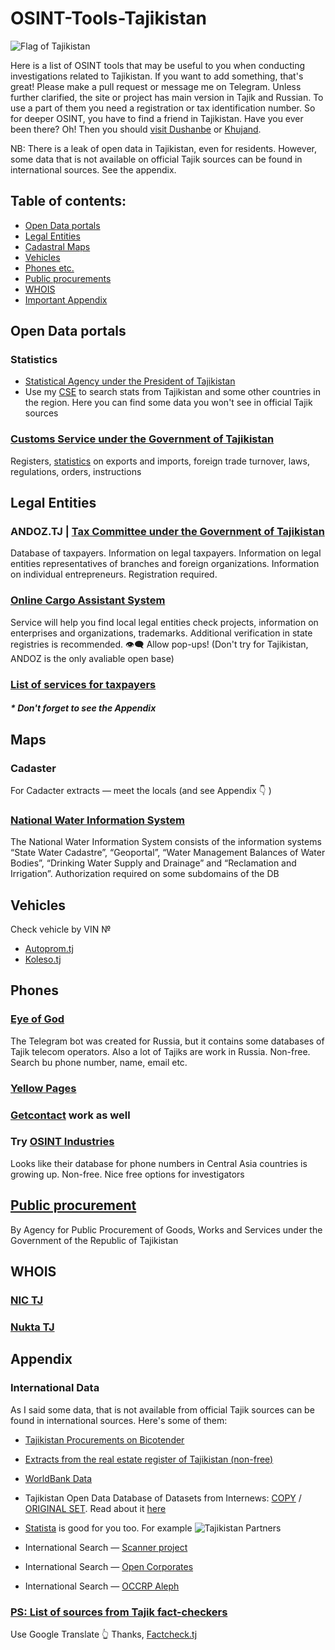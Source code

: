 # OSINT-Tools-Tajikistan
<img src="https://upload.wikimedia.org/wikipedia/commons/d/d0/Flag_of_Tajikistan.svg" alt="Flag of Tajikistan"/>

Here is a list of OSINT tools that may be useful to you when conducting investigations related to Tajikistan. If you want to add something, that's great! Please make a pull request or message me on Telegram.
Unless further clarified, the site or project has main version in Tajik and Russian. To use a part of them you need a registration or tax identification number. So for deeper OSINT, you have to find a friend in Tajikistan. Have you ever been there? Oh! Then you should [visit Dushanbe](https://www.tripadvisor.com/Attractions-g293964-Activities-Dushanbe.html) or [Khujand](https://www.tripadvisor.com/Attractions-g811256-Activities-Khujand_Sughd_Province.html).

NB: There is a leak of open data in Tajikistan, even for residents. However, some data that is not available on official Tajik sources can be found in international sources. See the appendix.

 ## Table of contents:
 - [Open Data portals](#open-data-portals)
 - [Legal Entities](#legal-entities)
 - [Cadastral Maps](#maps)
 - [Vehicles](#vehicles)
 - [Phones etc.](#phones)
 - [Public procurements](#public-procurement)
 - [WHOIS](#whois)
 - [Important Appendix](#appendix)

## Open Data portals

### Statistics
- [Statistical Agency under the President of Tajikistan](https://www.stat.tj/ru/)
- Use my [CSE](https://cse.google.com/cse?cx=a72e762da6ab1440a#gsc.tab=0) to search stats from Tajikistan and some other countries in the region. Here you can find some data you won't see in official Tajik sources

### [Customs Service under the Government of Tajikistan](https://tamognia.tj)
Registers, [statistics](https://tamognia.tj/index.php/2020-10-12-17-53-49/2018-06-14-07-44-16) on exports and imports, foreign trade turnover, laws, regulations, orders, instructions

###

## Legal Entities
### ANDOZ.TJ | [Tax Committee under the Government of Tajikistan](https://andoz.tj/ForTaxpayer/UnifiedStateRegister)
Database of taxpayers. Information on legal taxpayers. Information on legal entities representatives of branches and foreign organizations. Information on individual entrepreneurs. Registration required.	
### [Online Cargo Assistant System](https://ocas.pl/company-check/tajikistan)
Service will help you find local legal entities check projects, information on enterprises and organizations, trademarks. Additional verification in state registries is recommended.  :eye_speech_bubble: Allow pop-ups! (Don't try for Tajikistan, ANDOZ is the only avaliable open base)
### [List of services for taxpayers](https://services.andoz.tj)
##### * Don't forget to see the Appendix

## Maps
### Cadaster 
For Cadacter extracts — meet the locals (and see Appendix :point_down: ) 
### [National Water Information System](https://www.wis.tj) 
The National Water Information System consists of the information systems “State Water Cadastre”, “Geoportal”, “Water Management Balances of Water Bodies”, “Drinking Water Supply and Drainage” and “Reclamation and Irrigation”. Authorization required on some subdomains of the DB


## Vehicles
Check vehicle by VIN № 
- [Autoprom.tj](https://autoprom.tj/vin-code)
- [Koleso.tj](https://koleso.tj/vin/)

## Phones
### [Eye of God](https://t.me/yfzxzxqwqbot) 
The Telegram bot was created for Russia, but it contains some databases of Tajik telecom operators. Also a lot of Tajiks are work in Russia. Non-free. Search bu phone number, name, email etc.
### [Yellow Pages](https://yellowpages.akipress.org) 
### [Getcontact](https://getcontact.com) work as well
### Try [OSINT Industries](https://app.osint.industries)
Looks like their database for phone numbers in Central Asia countries is growing up. Non-free. Nice free options for investigators


## [Public procurement](https://eprocurement.gov.tj/ru/searchanno)
By Agency for Public Procurement of Goods, Works and Services under the Government of the Republic of Tajikistan

## WHOIS
### [NIC TJ](http://www.nic.tj/whois.html)
### [Nukta TJ](http://nukta.tj)

## Appendix
### International Data
As I said some data, that is not available from official Tajik sources can be found in international sources. Here's some of them:
- [Tajikistan Procurements on Bicotender](https://www.bicotender.ru/catalog/by-region/tadzhikistan/) 

- [Extracts from the real estate register of Tajikistan (non-free)](https://schmidt-export.ru/выписки-из-иностранных-реестров-недвижимости/таджикистан)
- [WorldBank Data](https://data.worldbank.org/country/tajikistan)
- Tajikistan Open Data Database of Datasets from Internews: [COPY](https://docs.google.com/spreadsheets/d/1j6-pqSogg4Lt9ZGScPZexv4HEfFNRsk0OuqNsi4d4_Y/edit?gid=845239786#gid=845239786) / [ORIGINAL SET](https://docs.google.com/spreadsheets/d/1IZoR-Jb1vkS6kjGhGdVmBKeYni99QBNpvRBT2PBdXgs/edit?gid=845239786#gid=845239786). Read about it [here](https://internews.org/wp-content/uploads/2022/07/Final-Report-on-Tajikistan_ENG.pdf)
- [Statista](https://www.statista.com/search/?q=Tajikistan&p=1) is good for you too. For example <img src="https://upload.wikimedia.org/wikipedia/commons/d/d0/Flag_of_Tajikistan.svg" alt="Tajikistan Partners"/>
- International Search — [Scanner project](https://munscanner.com/dbs/)
- International Search — [Open Corporates](https://opencorporates.com)
- International Search — [OCCRP Aleph](https://aleph.occrp.org)
### [PS: List of sources from Tajik fact-checkers](https://factcheck.tj/ru/otkrytye-istochniki/)
Use Google Translate :point_up_2: Thanks, [Factcheck.tj](https://Factcheck.tj)
